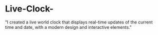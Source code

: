 # Live-Clock-
"I created a live world clock that displays real-time updates of the current time and date, with a modern design and interactive elements."
